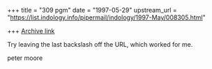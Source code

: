 +++
title = "309 pgm"
date = "1997-05-29"
upstream_url = "https://list.indology.info/pipermail/indology/1997-May/008305.html"

+++
[Archive link](https://list.indology.info/pipermail/indology/1997-May/008305.html)

Try leaving the last backslash off the URL, which worked for me.

peter moore




